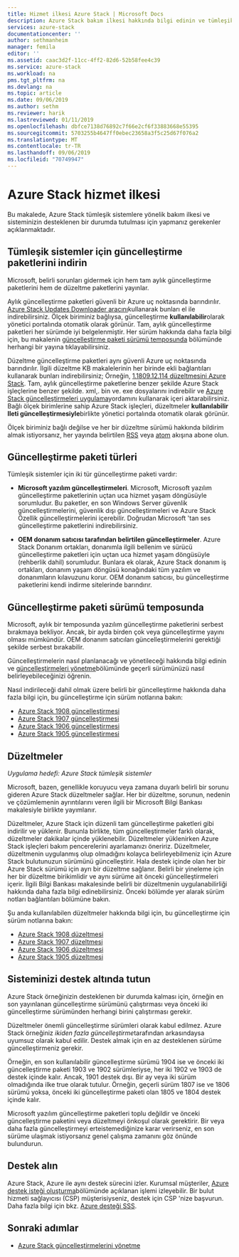 ```yaml
---
title: Hizmet ilkesi Azure Stack | Microsoft Docs
description: Azure Stack bakım ilkesi hakkında bilgi edinin ve tümleşik bir sistemin desteklenen bir durumda tutulması.
services: azure-stack
documentationcenter: ''
author: sethmanheim
manager: femila
editor: ''
ms.assetid: caac3d2f-11cc-4ff2-82d6-52b58fee4c39
ms.service: azure-stack
ms.workload: na
pms.tgt_pltfrm: na
ms.devlang: na
ms.topic: article
ms.date: 09/06/2019
ms.author: sethm
ms.reviewer: harik
ms.lastreviewed: 01/11/2019
ms.openlocfilehash: dbfce7138d76892c7f66e2cf6f33883668e55395
ms.sourcegitcommit: 5703255b4647ff0ebec23658a3f5c25d67f076a2
ms.translationtype: MT
ms.contentlocale: tr-TR
ms.lasthandoff: 09/06/2019
ms.locfileid: "70749947"
---
```

# <a name="azure-stack-servicing-policy"></a>Azure Stack hizmet ilkesi

Bu makalede, Azure Stack tümleşik sistemlere yönelik bakım ilkesi ve sisteminizin desteklenen bir durumda tutulması için yapmanız gerekenler açıklanmaktadır.

## <a name="download-update-packages-for-integrated-systems"></a>Tümleşik sistemler için güncelleştirme paketlerini indirin

Microsoft, belirli sorunları gidermek için hem tam aylık güncelleştirme paketlerini hem de düzeltme paketlerini yayınlar.

Aylık güncelleştirme paketleri güvenli bir Azure uç noktasında barındırılır. [Azure Stack Updates Downloader aracını](https://aka.ms/azurestackupdatedownload)kullanarak bunları el ile indirebilirsiniz. Ölçek biriminiz bağlıysa, güncelleştirme **kullanılabilir**olarak yönetici portalında otomatik olarak görünür. Tam, aylık güncelleştirme paketleri her sürümde iyi belgelenmiştir. Her sürüm hakkında daha fazla bilgi için, bu makalenin [güncelleştirme paketi sürümü temposunda](#update-package-release-cadence) bölümünde herhangi bir yayına tıklayabilirsiniz.

Düzeltme güncelleştirme paketleri aynı güvenli Azure uç noktasında barındırılır. İlgili düzeltme KB makalelerinin her birinde ekli bağlantıları kullanarak bunları indirebilirsiniz; Örneğin, [1.1809.12.114 düzeltmesini Azure Stack](https://support.microsoft.com/help/4481548/azure-stack-hotfix-1-1809-12-114). Tam, aylık güncelleştirme paketlerine benzer şekilde Azure Stack işleçlerine benzer şekilde. xml,. bin ve. exe dosyalarını indirebilir ve [Azure Stack güncelleştirmeleri uygulama](azure-stack-apply-updates.md)yordamını kullanarak içeri aktarabilirsiniz. Bağlı ölçek birimlerine sahip Azure Stack işleçleri, düzeltmeler **kullanılabilir Ileti güncelleştirmesiyle**birlikte yönetici portalında otomatik olarak görünür.

Ölçek biriminiz bağlı değilse ve her bir düzeltme sürümü hakkında bildirim almak istiyorsanız, her yayında belirtilen [RSS](https://support.microsoft.com/app/content/api/content/feeds/sap/en-us/32d322a8-acae-202d-e9a9-7371dccf381b/rss) veya [atom](https://support.microsoft.com/app/content/api/content/feeds/sap/en-us/32d322a8-acae-202d-e9a9-7371dccf381b/atom) akışına abone olun.

## <a name="update-package-types"></a>Güncelleştirme paketi türleri

Tümleşik sistemler için iki tür güncelleştirme paketi vardır:

- **Microsoft yazılım güncelleştirmeleri**. Microsoft, Microsoft yazılım güncelleştirme paketlerinin uçtan uca hizmet yaşam döngüsüyle sorumludur. Bu paketler, en son Windows Server güvenlik güncelleştirmelerini, güvenlik dışı güncelleştirmeleri ve Azure Stack Özellik güncelleştirmelerini içerebilir. Doğrudan Microsoft 'tan ses güncelleştirme paketlerini indirebilirsiniz.

- **OEM donanım satıcısı tarafından belirtilen güncelleştirmeler**. Azure Stack Donanım ortakları, donanımla ilgili bellenim ve sürücü güncelleştirme paketleri için uçtan uca hizmet yaşam döngüsüyle (rehberlik dahil) sorumludur. Bunlara ek olarak, Azure Stack donanım iş ortakları, donanım yaşam döngüsü konağındaki tüm yazılım ve donanımların kılavuzunu korur. OEM donanım satıcısı, bu güncelleştirme paketlerini kendi indirme sitelerinde barındırır.

## <a name="update-package-release-cadence"></a>Güncelleştirme paketi sürümü temposunda

Microsoft, aylık bir temposunda yazılım güncelleştirme paketlerini serbest bırakmaya bekliyor. Ancak, bir ayda birden çok veya güncelleştirme yayını olması mümkündür. OEM donanım satıcıları güncelleştirmelerini gerektiği şekilde serbest bırakabilir.

Güncelleştirmelerin nasıl planlanacağı ve yönetileceği hakkında bilgi edinin ve [güncelleştirmeleri yönetme](azure-stack-updates.md)bölümünde geçerli sürümünüzü nasıl belirleyebileceğinizi öğrenin.

Nasıl indirileceği dahil olmak üzere belirli bir güncelleştirme hakkında daha fazla bilgi için, bu güncelleştirme için sürüm notlarına bakın:

- [Azure Stack 1908 güncelleştirmesi](azure-stack-release-notes-1908.md)
- [Azure Stack 1907 güncelleştirmesi](azure-stack-release-notes-1907.md)
- [Azure Stack 1906 güncelleştirmesi](azure-stack-release-notes-1906.md)
- [Azure Stack 1905 güncelleştirmesi](azure-stack-release-notes-1905.md)

## <a name="hotfixes"></a>Düzeltmeler

*Uygulama hedefi: Azure Stack tümleşik sistemler*

Microsoft, bazen, genellikle koruyucu veya zamana duyarlı belirli bir sorunu gideren Azure Stack düzeltmeler sağlar.  Her bir düzeltme, sorunun, nedenin ve çözümlemenin ayrıntılarını veren ilgili bir Microsoft Bilgi Bankası makalesiyle birlikte yayımlanır.

Düzeltmeler, Azure Stack için düzenli tam güncelleştirme paketleri gibi indirilir ve yüklenir. Bununla birlikte, tüm güncelleştirmeler farklı olarak, düzeltmeler dakikalar içinde yüklenebilir. Düzeltmeler yüklenirken Azure Stack işleçleri bakım pencerelerini ayarlamanızı öneririz. Düzeltmeler, düzeltmenin uygulanmış olup olmadığını kolayca belirleyebilmeniz için Azure Stack bulutunuzun sürümünü güncelleştirir. Hala destek içinde olan her bir Azure Stack sürümü için ayrı bir düzeltme sağlanır. Belirli bir yineleme için her bir düzeltme birikimlidir ve aynı sürüme ait önceki güncelleştirmeleri içerir. İlgili Bilgi Bankası makalesinde belirli bir düzeltmenin uygulanabilirliği hakkında daha fazla bilgi edinebilirsiniz. Önceki bölümde yer alarak sürüm notları bağlantıları bölümüne bakın.

Şu anda kullanılabilen düzeltmeler hakkında bilgi için, bu güncelleştirme için sürüm notlarına bakın:

- [Azure Stack 1908 düzeltmesi](azure-stack-release-notes-1908.md#hotfixes)
- [Azure Stack 1907 düzeltmesi](azure-stack-release-notes-1907.md#hotfixes)
- [Azure Stack 1906 düzeltmesi](azure-stack-release-notes-1906.md#hotfixes)
- [Azure Stack 1905 düzeltmesi](azure-stack-release-notes-1905.md#hotfixes)

## <a name="keep-your-system-under-support"></a>Sisteminizi destek altında tutun

Azure Stack örneğinizin desteklenen bir durumda kalması için, örneğin en son yayınlanan güncelleştirme sürümünü çalıştırması veya önceki iki güncelleştirme sürümünden herhangi birini çalıştırması gerekir.

Düzeltmeler önemli güncelleştirme sürümleri olarak kabul edilmez. Azure Stack örneğiniz *ikiden fazla güncelleştirme*tarafından arkasındaysa uyumsuz olarak kabul edilir. Destek almak için en az desteklenen sürüme güncelleştirmeniz gerekir.

Örneğin, en son kullanılabilir güncelleştirme sürümü 1904 ise ve önceki iki güncelleştirme paketi 1903 ve 1902 sürümleriyse, her iki 1902 ve 1903 de destek içinde kalır. Ancak, 1901 destek dışı. Bir ay veya iki sürüm olmadığında ilke true olarak tutulur. Örneğin, geçerli sürüm 1807 ise ve 1806 sürümü yoksa, önceki iki güncelleştirme paketi olan 1805 ve 1804 destek içinde kalır.

Microsoft yazılım güncelleştirme paketleri toplu değildir ve önceki güncelleştirme paketini veya düzeltmeyi önkoşul olarak gerektirir. Bir veya daha fazla güncelleştirmeyi erteistemediğinize karar verirseniz, en son sürüme ulaşmak istiyorsanız genel çalışma zamanını göz önünde bulundurun.

## <a name="get-support"></a>Destek alın

Azure Stack, Azure ile aynı destek sürecini izler. Kurumsal müşteriler, [Azure destek isteği oluşturma](https://docs.microsoft.com/azure/azure-supportability/how-to-create-azure-support-request)bölümünde açıklanan işlemi izleyebilir. Bir bulut hizmeti sağlayıcısı (CSP) müşterisiyseniz, destek için CSP 'nize başvurun. Daha fazla bilgi için bkz. [Azure desteği SSS](https://azure.microsoft.com/support/faq/).

## <a name="next-steps"></a>Sonraki adımlar

- [Azure Stack güncelleştirmelerini yönetme](azure-stack-updates.md)
